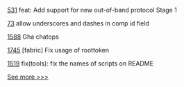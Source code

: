 
[531](https://github.com/hyperledger/aries-framework-javascript/pull/531) feat: Add support for new out-of-band protocol Stage 1

[73](https://github.com/hyperledger-labs/fabric-operations-console/pull/73) allow underscores and dashes in comp id field

[1588](https://github.com/hyperledger/iroha/pull/1588) Gha chatops

[1745](https://github.com/hyperledger-labs/blockchain-automation-framework/pull/1745) [fabric] Fix usage of roottoken

[1519](https://github.com/hyperledger/cactus/pull/1519) fix(tools): fix the names of scripts on README


[See more >>>](https://start-here.hyperledger.org/pull-requests)

